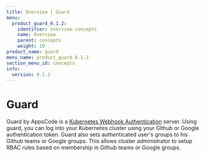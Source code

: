 ```yaml
---
title: Overview | Guard
menu:
  product_guard_0.1.2:
    identifier: overview-concepts
    name: Overview
    parent: concepts
    weight: 10
product_name: guard
menu_name: product_guard_0.1.2
section_menu_id: concepts
info:
  version: 0.1.2
---
```


# Guard

 Guard by AppsCode is a [Kubernetes Webhook Authentication](https://kubernetes.io/docs/admin/authentication/#webhook-token-authentication) server. Using guard, you can log into your Kubernetes cluster using your Github or Google authentication token. Guard also sets authenticated user's groups to his Github teams or Google groups. This allows cluster administrator to setup RBAC rules based on membership in Github teams or Google groups.
